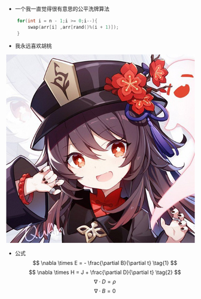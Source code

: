 - 一个我一直觉得很有意思的公平洗牌算法

```c++
    for(int i = n - 1;i >= 0;i--){
        swap(arr[i] ,arr[rand()%(i + 1)]);
    }
```

- 我永远喜欢胡桃  

![hutao](https://github.com/Melmaphother/OSH-2023-labs/blob/main/lab0/src/hutao.jpg)

- 公式  
$$
    \nabla \times E = - \frac{\partial B}{\partial t}  \tag{1}
$$
$$
    \nabla \times H = J + \frac{\partial D}{\partial t}   \tag{2}
$$
$$
    \nabla \cdot D = \rho  \tag{3}
$$
$$
    \nabla \cdot B = 0   \tag{4}
$$

